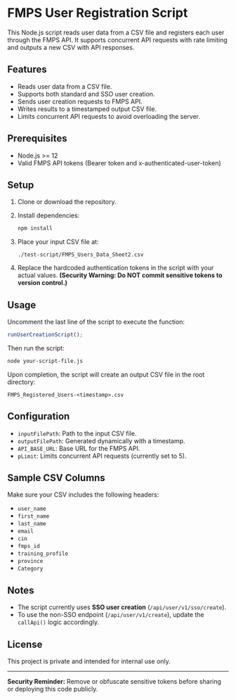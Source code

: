 # FMPS User Registration Script

This Node.js script reads user data from a CSV file and registers each user through the FMPS API. It supports concurrent API requests with rate limiting and outputs a new CSV with API responses.

## Features

- Reads user data from a CSV file.
- Supports both standard and SSO user creation.
- Sends user creation requests to FMPS API.
- Writes results to a timestamped output CSV file.
- Limits concurrent API requests to avoid overloading the server.

## Prerequisites

- Node.js >= 12
- Valid FMPS API tokens (Bearer token and x-authenticated-user-token)

## Setup

1. Clone or download the repository.
2. Install dependencies:

   ```bash
   npm install
   ```

3. Place your input CSV file at:

   ```
   ./test-script/FMPS_Users_Data_Sheet2.csv
   ```

4. Replace the hardcoded authentication tokens in the script with your actual values. **(Security Warning: Do NOT commit sensitive tokens to version control.)**

## Usage

Uncomment the last line of the script to execute the function:

```javascript
runUserCreationScript();
```

Then run the script:

```bash
node your-script-file.js
```

Upon completion, the script will create an output CSV file in the root directory:

```
FMPS_Registered_Users-<timestamp>.csv
```

## Configuration

- `inputFilePath`: Path to the input CSV file.
- `outputFilePath`: Generated dynamically with a timestamp.
- `API_BASE_URL`: Base URL for the FMPS API.
- `pLimit`: Limits concurrent API requests (currently set to 5).

## Sample CSV Columns

Make sure your CSV includes the following headers:

- `user_name`
- `first_name`
- `last_name`
- `email`
- `cin`
- `fmps_id`
- `training_profile`
- `province`
- `Category`

## Notes

- The script currently uses **SSO user creation** (`/api/user/v1/sso/create`).
- To use the non-SSO endpoint (`/api/user/v1/create`), update the `callApi()` logic accordingly.

## License

This project is private and intended for internal use only.

---

**Security Reminder:** Remove or obfuscate sensitive tokens before sharing or deploying this code publicly.
